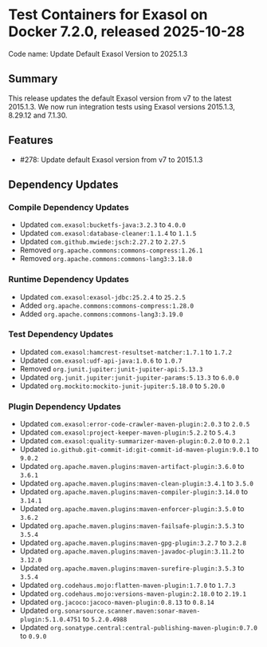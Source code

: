 # Test Containers for Exasol on Docker 7.2.0, released 2025-10-28

Code name: Update Default Exasol Version to 2025.1.3

## Summary

This release updates the default Exasol version from v7 to the latest 2015.1.3. We now run integration tests using Exasol versions 2015.1.3, 8.29.12 and 7.1.30.

## Features

* #278: Update default Exasol version from v7 to 2015.1.3

## Dependency Updates

### Compile Dependency Updates

* Updated `com.exasol:bucketfs-java:3.2.3` to `4.0.0`
* Updated `com.exasol:database-cleaner:1.1.4` to `1.1.5`
* Updated `com.github.mwiede:jsch:2.27.2` to `2.27.5`
* Removed `org.apache.commons:commons-compress:1.26.1`
* Removed `org.apache.commons:commons-lang3:3.18.0`

### Runtime Dependency Updates

* Updated `com.exasol:exasol-jdbc:25.2.4` to `25.2.5`
* Added `org.apache.commons:commons-compress:1.28.0`
* Added `org.apache.commons:commons-lang3:3.19.0`

### Test Dependency Updates

* Updated `com.exasol:hamcrest-resultset-matcher:1.7.1` to `1.7.2`
* Updated `com.exasol:udf-api-java:1.0.6` to `1.0.7`
* Removed `org.junit.jupiter:junit-jupiter-api:5.13.3`
* Updated `org.junit.jupiter:junit-jupiter-params:5.13.3` to `6.0.0`
* Updated `org.mockito:mockito-junit-jupiter:5.18.0` to `5.20.0`

### Plugin Dependency Updates

* Updated `com.exasol:error-code-crawler-maven-plugin:2.0.3` to `2.0.5`
* Updated `com.exasol:project-keeper-maven-plugin:5.2.2` to `5.4.3`
* Updated `com.exasol:quality-summarizer-maven-plugin:0.2.0` to `0.2.1`
* Updated `io.github.git-commit-id:git-commit-id-maven-plugin:9.0.1` to `9.0.2`
* Updated `org.apache.maven.plugins:maven-artifact-plugin:3.6.0` to `3.6.1`
* Updated `org.apache.maven.plugins:maven-clean-plugin:3.4.1` to `3.5.0`
* Updated `org.apache.maven.plugins:maven-compiler-plugin:3.14.0` to `3.14.1`
* Updated `org.apache.maven.plugins:maven-enforcer-plugin:3.5.0` to `3.6.2`
* Updated `org.apache.maven.plugins:maven-failsafe-plugin:3.5.3` to `3.5.4`
* Updated `org.apache.maven.plugins:maven-gpg-plugin:3.2.7` to `3.2.8`
* Updated `org.apache.maven.plugins:maven-javadoc-plugin:3.11.2` to `3.12.0`
* Updated `org.apache.maven.plugins:maven-surefire-plugin:3.5.3` to `3.5.4`
* Updated `org.codehaus.mojo:flatten-maven-plugin:1.7.0` to `1.7.3`
* Updated `org.codehaus.mojo:versions-maven-plugin:2.18.0` to `2.19.1`
* Updated `org.jacoco:jacoco-maven-plugin:0.8.13` to `0.8.14`
* Updated `org.sonarsource.scanner.maven:sonar-maven-plugin:5.1.0.4751` to `5.2.0.4988`
* Updated `org.sonatype.central:central-publishing-maven-plugin:0.7.0` to `0.9.0`
